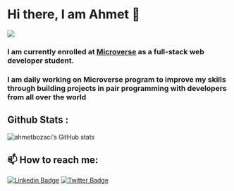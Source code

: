    # Hi there, I am Ahmet 👋 
![](https://img.shields.io/badge/Microverse-blueviolet)

###  I am currently enrolled at [Microverse](https://www.microverse.org/?grsf=04r25h) as a full-stack web developer student.<br>
###  I am daily working on Microverse program to improve my skills through building projects in pair programming with developers from all over the world
<!--
### 🌱 I’m currently learning:
  <ul>
     <li> JavaScript </li> 
     <li> React </li>
     <li> Redux </li>
     <li> Ruby on Rails </li>
     <li> HTML/CSS,Semantic UI</li>
     <li> Bootstrap </li>
  </ul>
-->
  
  
 
## Github Stats : 
<!--
![GitHub Activity Graph](https://activity-graph.herokuapp.com/graph?username=ahmetbozaci) -->

![ahmetbozaci's GitHub stats](https://github-readme-stats.vercel.app/api?username=ahmetbozaci&show_icons=true&theme=vue-dark)
<!-- Themes https://github.com/anuraghazra/github-readme-stats/blob/master/themes/README.md -->

<!--
[![Top Langs](https://github-readme-stats.vercel.app/api/top-langs/?username=ahmetbozaci&theme=dracula)](https://github.com/ahmetbozaci/github-readme-stats)
-->


##  📫 How to reach me: 
[![Linkedin Badge](https://img.shields.io/badge/-Ahmet%20Bozacı-blue?style=flat-square&logo=Linkedin&logoColor=white&link=https://www.linkedin.com/in/ahmetbozaci/)](https://www.linkedin.com/in/ahmetbozaci/)
[![Twitter Badge](https://img.shields.io/badge/-@ahmtbozaci-1ca0f1?style=flat-square&labelColor=1ca0f1&logo=twitter&logoColor=white&link=https://twitter.com/ahmtbozaci)](https://twitter.com/ahmtbozaci)
